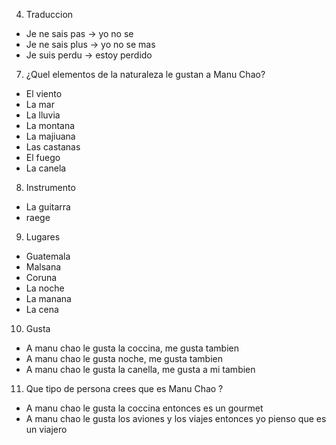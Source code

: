 4. Traduccion
- Je ne sais pas -> yo no se
- Je ne sais plus -> yo no se mas
- Je suis perdu -> estoy perdido

7. ¿Quel elementos de la naturaleza le gustan a Manu Chao?
- El viento
- La mar
- La lluvia
- La montana
- La majiuana
- Las castanas
- El fuego
- La canela

8. Instrumento
- La guitarra
- raege

9. Lugares
- Guatemala
- Malsana
- Coruna
- La noche
- La manana
- La cena

10. Gusta
- A manu chao le gusta la coccina, me gusta tambien
- A manu chao le gusta noche, me gusta tambien
- A manu chao le gusta la canella, me gusta a mi tambien

11. Que tipo de persona crees que es Manu Chao ?
- A manu chao le gusta la coccina entonces es un gourmet
- A manu chao le gusta los aviones y los viajes entonces yo pienso que es un viajero
